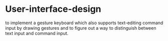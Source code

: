 # User-interface-design
to implement a gesture keyboard which also supports text-editing command input by drawing gestures and to figure out a way to distinguish between text input and command input.
